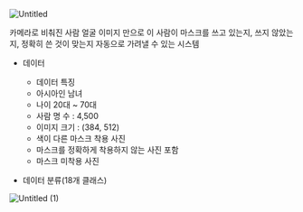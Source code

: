 ![Untitled](https://user-images.githubusercontent.com/82289435/155078196-a7fc6036-283a-4319-a404-c7e16906c4d8.png)

카메라로 비춰진 사람 얼굴 이미지 만으로 이 사람이 마스크를 쓰고 있는지, 쓰지 않았는지, 정확히 쓴 것이 맞는지 자동으로 가려낼 수 있는 시스템

- 데이터
    - 데이터 특징
    - 아시아인 남녀
    - 나이 20대 ~ 70대
    - 사람 명 수 : 4,500
    - 이미지 크기 : (384, 512)
    - 색이 다른 마스크 착용 사진
    - 마스크를 정확하게 착용하지 않는 사진 포함
    - 마스크 미착용 사진

- 데이터 분류(18개 클래스)

![Untitled (1)](https://user-images.githubusercontent.com/82289435/155078245-c7cc8e8f-a835-4d35-adfb-e2233fa03d86.png)

